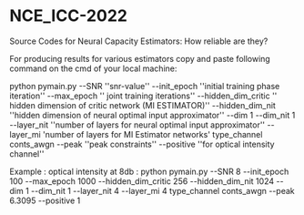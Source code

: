 # NCE_ICC-2022
Source Codes for Neural Capacity Estimators: How reliable are they?

For producing results for various estimators copy and paste following command on the cmd of your local machine:

python pymain.py --SNR ''snr-value'' --init_epoch ''initial training phase iteration'' --max_epoch  '' joint training iterations'' --hidden_dim_critic '' hidden dimension of critic network (MI ESTIMATOR)'' --hidden_dim_nit ''hidden dimension of neural optimal input approximator'' --dim 1 --dim_nit 1 --layer_nit ''number of layers for neural optimal input approximator'' --layer_mi 'number of layers for MI Estimator networks' type_channel conts_awgn --peak ''peak constraints'' --positive ''for optical intensity channel''

Example : optical intensity at 8db : python pymain.py --SNR 8 --init_epoch 100 --max_epoch 1000 --hidden_dim_critic 256 --hidden_dim_nit 1024 --dim 1 --dim_nit 1 --layer_nit 4 --layer_mi 4 type_channel conts_awgn --peak 6.3095 --positive 1
